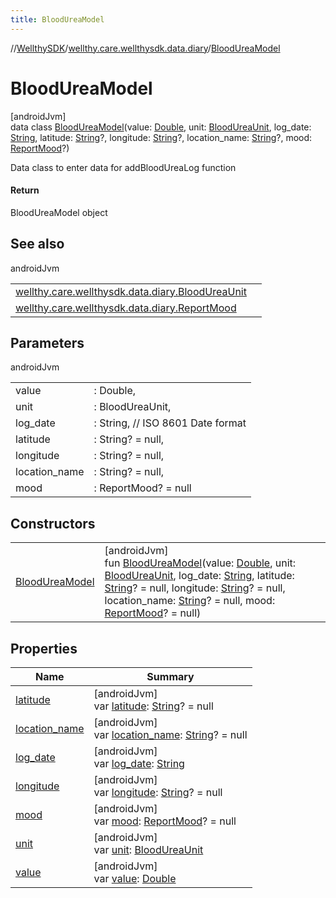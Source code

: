 ```yaml
---
title: BloodUreaModel
---
```

//[WellthySDK](../../../index.html)/[wellthy.care.wellthysdk.data.diary](../index.html)/[BloodUreaModel](index.html)



# BloodUreaModel



[androidJvm]\
data class [BloodUreaModel](index.html)(value: [Double](https://kotlinlang.org/api/latest/jvm/stdlib/kotlin/-double/index.html), unit: [BloodUreaUnit](../-blood-urea-unit/index.html), log_date: [String](https://kotlinlang.org/api/latest/jvm/stdlib/kotlin/-string/index.html), latitude: [String](https://kotlinlang.org/api/latest/jvm/stdlib/kotlin/-string/index.html)?, longitude: [String](https://kotlinlang.org/api/latest/jvm/stdlib/kotlin/-string/index.html)?, location_name: [String](https://kotlinlang.org/api/latest/jvm/stdlib/kotlin/-string/index.html)?, mood: [ReportMood](../-report-mood/index.html)?)

Data class to enter data for addBloodUreaLog function



#### Return



BloodUreaModel object



## See also


androidJvm

| | |
|---|---|
| [wellthy.care.wellthysdk.data.diary.BloodUreaUnit](../-blood-urea-unit/index.html) |  |
| [wellthy.care.wellthysdk.data.diary.ReportMood](../-report-mood/index.html) |  |



## Parameters


androidJvm

| | |
|---|---|
| value | : Double, |
| unit | : BloodUreaUnit, |
| log_date | : String, // ISO 8601 Date format |
| latitude | : String? = null, |
| longitude | : String? = null, |
| location_name | : String? = null, |
| mood | : ReportMood? = null |



## Constructors


| | |
|---|---|
| [BloodUreaModel](-blood-urea-model.html) | [androidJvm]<br>fun [BloodUreaModel](-blood-urea-model.html)(value: [Double](https://kotlinlang.org/api/latest/jvm/stdlib/kotlin/-double/index.html), unit: [BloodUreaUnit](../-blood-urea-unit/index.html), log_date: [String](https://kotlinlang.org/api/latest/jvm/stdlib/kotlin/-string/index.html), latitude: [String](https://kotlinlang.org/api/latest/jvm/stdlib/kotlin/-string/index.html)? = null, longitude: [String](https://kotlinlang.org/api/latest/jvm/stdlib/kotlin/-string/index.html)? = null, location_name: [String](https://kotlinlang.org/api/latest/jvm/stdlib/kotlin/-string/index.html)? = null, mood: [ReportMood](../-report-mood/index.html)? = null) |


## Properties


| Name | Summary |
|---|---|
| [latitude](latitude.html) | [androidJvm]<br>var [latitude](latitude.html): [String](https://kotlinlang.org/api/latest/jvm/stdlib/kotlin/-string/index.html)? = null |
| [location_name](location_name.html) | [androidJvm]<br>var [location_name](location_name.html): [String](https://kotlinlang.org/api/latest/jvm/stdlib/kotlin/-string/index.html)? = null |
| [log_date](log_date.html) | [androidJvm]<br>var [log_date](log_date.html): [String](https://kotlinlang.org/api/latest/jvm/stdlib/kotlin/-string/index.html) |
| [longitude](longitude.html) | [androidJvm]<br>var [longitude](longitude.html): [String](https://kotlinlang.org/api/latest/jvm/stdlib/kotlin/-string/index.html)? = null |
| [mood](mood.html) | [androidJvm]<br>var [mood](mood.html): [ReportMood](../-report-mood/index.html)? = null |
| [unit](unit.html) | [androidJvm]<br>var [unit](unit.html): [BloodUreaUnit](../-blood-urea-unit/index.html) |
| [value](value.html) | [androidJvm]<br>var [value](value.html): [Double](https://kotlinlang.org/api/latest/jvm/stdlib/kotlin/-double/index.html) |

